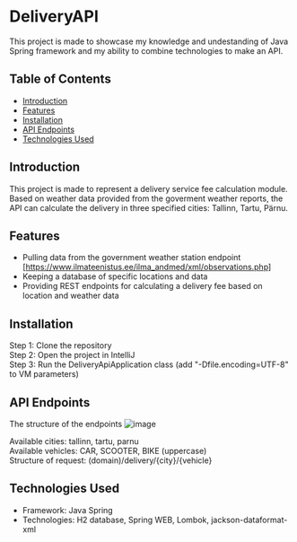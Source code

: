 # DeliveryAPI

This project is made to showcase my knowledge and undestanding of Java Spring framework and my ability to combine technologies to make an API.

## Table of Contents

- [Introduction](#introduction)
- [Features](#features)
- [Installation](#installation)
- [API Endpoints](#api-endpoints)
- [Technologies Used](#technologies-used)
  
## Introduction

This project is made to represent a delivery service fee calculation module. Based on weather data provided from the goverment weather reports, the API can calculate the delivery in three specified cities: Tallinn, Tartu, Pärnu.

## Features

- Pulling data from the government weather station endpoint [https://www.ilmateenistus.ee/ilma_andmed/xml/observations.php]  
- Keeping a database of specific locations and data  
- Providing REST endpoints for calculating a delivery fee based on location and weather data  

## Installation

Step 1: Clone the repository  
Step 2: Open the project in IntelliJ  
Step 3: Run the DeliveryApiApplication class (add "-Dfile.encoding=UTF-8" to VM parameters)


## API Endpoints

The structure of the endpoints
![image](https://github.com/1nnu/deliveryAPI/assets/76624399/9dca3fab-1447-42cb-810e-35b8e3a5270e)

Available cities: tallinn, tartu, parnu  
Available vehicles: CAR, SCOOTER, BIKE (uppercase)  
Structure of request: (domain)/delivery/{city}/{vehicle}  

## Technologies Used

- Framework: Java Spring  
- Technologies: H2 database,   Spring WEB,   Lombok,   jackson-dataformat-xml
